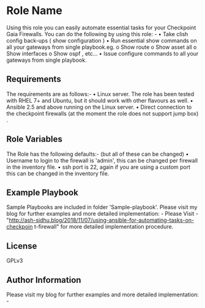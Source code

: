 Role Name
=========

Using this role you can easily automate essential tasks for your Checkpoint Gaia Firewalls. You can do the following by using this role: -
•	Take clish config back-ups ( show configuration )
•	Run essential show commands on all your gateways from single playbook.eg. 
        o	Show route 
        o	Show asset all 
        o	Show interfaces 
        o	Show ospf , etc… 
•	Issue configure commands to all your gateways from single playbook. 

Requirements
------------

The requirements are as follows:- 
•	Linux server. The role has been tested with RHEL 7+ and Ubuntu, but it should work with other flavours as well. 
•	Ansible 2.5 and above running on the Linux server. 
•	Direct connection to the checkpoint firewalls (at the moment the role does not support jump box) . 

Role Variables
--------------

The Role has the following defaults:- (but all of these can be changed) 
•	Username to login to the firewall is 'admin', this can be changed per firewall in the inventory file.
•	ssh port is 22, again if you are using a custom port this can be changed in the inventory file. 


Example Playbook
----------------

Sample Playbooks are included in folder 'Sample-playbook'. Please visit my blog for further examples and more detailed implementation: - 
Please Visit - "http://ash-sidhu.blog/2018/11/07/using-ansible-for-automating-tasks-on-checkpoin t-firewall" 
for more detailed implementation procedure.

License
-------

GPLv3

Author Information
------------------

Please visit my blog for further examples and more detailed implementation: - 
